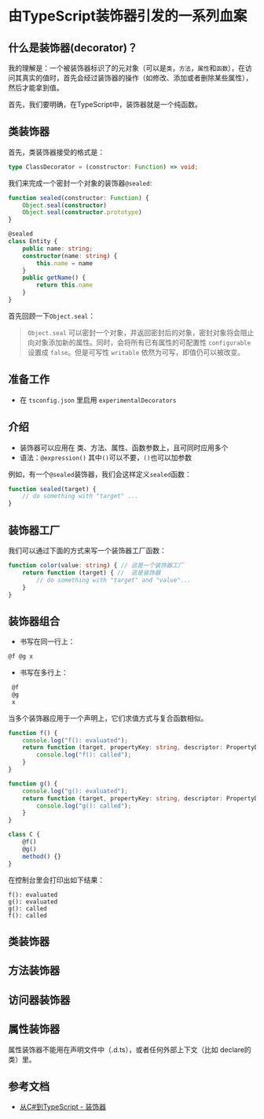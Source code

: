 # 由TypeScript装饰器引发的一系列血案

## 什么是装饰器(decorator)？

我的理解是：一个被装饰器标识了的元对象（可以是`类`，`方法`，`属性`和`函数`），在访问其真实的值时，首先会经过装饰器的操作（如修改、添加或者删除某些属性），然后才能拿到值。

首先，我们要明确，在TypeScript中，装饰器就是一个纯函数。

## 类装饰器

首先，类装饰器接受的格式是：

```typescript
type ClassDecorator = (constructor: Function) => void;
```

我们来完成一个密封一个对象的装饰器`@sealed`:

```typescript
function sealed(constructor: Function) {
	Object.seal(constructor)
	Object.seal(constructor.prototype)
}

@sealed
class Entity {
	public name: string;
	constructor(name: string) {
		this.name = name
	}
	public getName() {
		return this.name
	}
}
```

首先回顾一下`Object.seal`：

> `Object.seal` 可以密封一个对象，并返回密封后的对象，密封对象将会阻止向对象添加新的属性。同时，会将所有已有属性的可配置性 `configurable` 设置成 `false`。但是可写性 `writable` 依然为可写，即值仍可以被改变。

## 准备工作

- 在 `tsconfig.json` 里启用 `experimentalDecorators`

## 介绍

- 装饰器可以应用在 类、方法、属性、函数参数上，且可同时应用多个
- 语法：`@expression()` 其中`()`可以不要，`()`也可以加参数

例如，有一个`@sealed`装饰器，我们会这样定义`sealed`函数：

```typescript
function sealed(target) {
    // do something with "target" ...
}
```

## 装饰器工厂

我们可以通过下面的方式来写一个装饰器工厂函数：

```typescript
function color(value: string) { // 这是一个装饰器工厂
    return function (target) { //  这是装饰器
        // do something with "target" and "value"...
    }
}
```


## 装饰器组合

- 书写在同一行上：

```typescript
@f @g x
```

- 书写在多行上：

```typescript
 @f
 @g
 x
```

当多个装饰器应用于一个声明上，它们求值方式与复合函数相似。

```typescript
function f() {
    console.log("f(): evaluated");
    return function (target, propertyKey: string, descriptor: PropertyDescriptor) {
        console.log("f(): called");
    }
}

function g() {
    console.log("g(): evaluated");
    return function (target, propertyKey: string, descriptor: PropertyDescriptor) {
        console.log("g(): called");
    }
}

class C {
    @f()
    @g()
    method() {}
}
```

在控制台里会打印出如下结果：

```
f(): evaluated
g(): evaluated
g(): called
f(): called
```

## 类装饰器

## 方法装饰器

## 访问器装饰器

## 属性装饰器

属性装饰器不能用在声明文件中（.d.ts），或者任何外部上下文（比如 declare的类）里。

## 参考文档

- [从C#到TypeScript - 装饰器](https://www.cnblogs.com/brookshi/p/6417914.html)